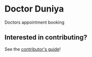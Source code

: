# Doctor Duniya

Doctors appointment booking

## Interested in contributing?

See the [contributor's guide](CONTRIBUTING.md)!
